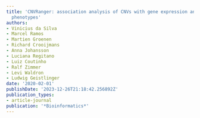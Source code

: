 ```yaml
---
title: 'CNVRanger: association analysis of CNVs with gene expression and quantitative
  phenotypes'
authors:
- Vinicius da Silva
- Marcel Ramos
- Martien Groenen
- Richard Crooijmans
- Anna Johansson
- Luciana Regitano
- Luiz Coutinho
- Ralf Zimmer
- Levi Waldron
- Ludwig Geistlinger
date: '2020-02-01'
publishDate: '2023-12-26T21:18:42.256892Z'
publication_types:
- article-journal
publication: '*Bioinformatics*'
---
```

